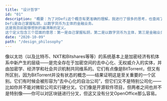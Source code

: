 ```yaml
---
title: "设计哲学"
id: "01"
description: "概要：为了对Defi这个概念有更准确的理解，我进行了很多的思考，也查阅了很多资料，目前我的定义是这样的：
Defi是自己掌握私钥，以数字货币为主体的金融业务。
这是我目前能够想到的最清晰的定义。
这个定义包含三个层面的意思：第一是自己掌握私钥，第二是以数字货币为主体，第三是金融业务。"
date: "2020-10-09"
path: "/design_philosophy"
---
```










像以太坊（以及比特币、NXT和Bitshares等等）的系统基本上是加密经济有机体系中新产生的层级——是完全存在于加密空间的去中心化、无权威介入的实体，并由加密学、经济学和社会共识机制共同维系的。它们有点像是BitTorrent，但又有所区别，因为BitTorrent并没有状态的概念——结果证明这是至关重要的一个区别。它们有时候会被形容为“去中心化的自治公司”，但它们又不是特别公司化——比如你并不能对微软公司实行硬分叉。它们像是开源软件项目，但两者之间也并不是特别像——你可以对区块链进行分叉，但这又没有分叉OpenOffice那么容易。